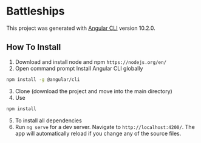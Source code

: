 # Battleships

This project was generated with [Angular CLI](https://github.com/angular/angular-cli) version 10.2.0.

## How To Install

1. Download and install node and npm `https://nodejs.org/en/`
2. Open command prompt Install Angular CLI globally 
```bash
npm install -g @angular/cli
```
3. Clone (download the project and move into the main directory)
4. Use 
```bash
npm install
```
5. To install all dependencies 
6. Run `ng serve` for a dev server. Navigate to `http://localhost:4200/`. The app will automatically reload if you change any of the source files.

